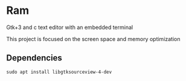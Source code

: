 # Ram
Gtk+3 and c text editor with an embedded terminal

This project is focused on the screen space and memory optimization

## Dependencies

    sudo apt install libgtksourceview-4-dev
